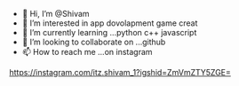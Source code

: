 - 👋 Hi, I’m @Shivam
- 👀 I’m interested in app dovolapment game creat
- 🌱 I’m currently learning ...python c++ javascript 
- 💞️ I’m looking to collaborate on ...github
- 📫 How to reach me ...on instagram 

<!---
Shivam/Shivam is a ✨ special ✨ repository because its `README.md` (this file) appears on your GitHub profile.
You can click the Preview link to take a look at your changes.
--->
https://instagram.com/itz.shivam_1?igshid=ZmVmZTY5ZGE=
